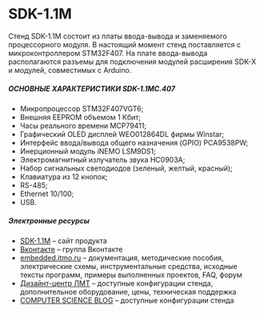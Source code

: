 # SDK-1.1M
Стенд SDK-1.1M состоит из платы ввода-вывода и заменяемого процессорного модуля. В настоящий момент стенд поставляется с микроконтроллером STM32F407. На плате ввода-вывода располагаются разъемы для подключения модулей расширения SDK-Х и модулей, совместимых с Arduino.
##### ОСНОВНЫЕ ХАРАКТЕРИСТИКИ SDK-1.1MC.407
- Микропроцессор STM32F407VGT6;
- Внешняя EEPROM объемом 1 Кбит;
- Часы реального времени MCP79411;
- Графический OLED дисплей WEO012864DL фирмы Winstar;
- Интерфейс ввода/вывода общего назначения (GPIO) PCA9538PW;
- Инерционный модуль iNEMO LSM9DS1;
- Электромагнитный излучатель звука HC0903A;
- Набор сигнальных светодиодов (зеленый, желтый, красный);
- Клавиатура из 12 кнопок;
- RS-485;
- Ethernet 10/100;
- USB.
##### Электронные ресурсы
- [SDK-1.1M](https://sdk11.ru) – сайт продукта<br/>
- [Вконтакте](https://vk.com/lmtspb) – группа Вконтакте<br/>
- [embedded.itmo.ru](http://embedded.itmo.ru) – документация, методические пособия, электрические схемы, инструментальные средства, исходные тексты программ, примеры выполненных проектов, FAQ, форум<br/>
- [Дизайнт-центр ЛМТ](http://lmt.spb.ru) – доступные конфигурации стенда, дополнительное оборудование, цены, техническая поддержка<br/>
- [COMPUTER SCIENCE BLOG](http://cs-blog.ru) – доступные конфигурации стенда<br/>

